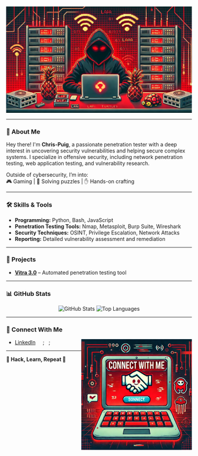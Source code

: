 <!-- Banner -->
<p align="center">
  <img src="./githubbanner1.jpg" alt="Readme Banner" width="800">
</p>

---

### 🥷 About Me  
Hey there! I'm **Chris-Puig**, a passionate penetration tester with a deep interest in uncovering security vulnerabilities and helping secure complex systems. I specialize in offensive security, including network penetration testing, web application testing, and vulnerability research.  

Outside of cybersecurity, I’m into:  
🎮 Gaming | 🧩 Solving puzzles | ✋ Hands-on crafting  

---

### 🛠️ Skills & Tools  
- **Programming:** Python, Bash, JavaScript  
- **Penetration Testing Tools:** Nmap, Metasploit, Burp Suite, Wireshark  
- **Security Techniques:** OSINT, Privilege Escalation, Network Attacks  
- **Reporting:** Detailed vulnerability assessment and remediation  

---

### 🚀 Projects  
- **[Vitra 3.0](https://github.com/Chris-Puig/Vitra)** – Automated penetration testing tool

---

### 📊 GitHub Stats  
<p align="center">
  <!-- GitHub Stats -->
  <img src="https://github-readme-stats.vercel.app/api?username=Chris-Puig&show_icons=true&theme=radical" alt="GitHub Stats" />
<img src="https://github-readme-stats.vercel.app/api/top-langs/?username=Chris-Puig&layout=compact&theme=radical" alt="Top Languages" />
</p>

---

### 📡 Connect With Me    
- [LinkedIn](https://www.linkedin.com/in/christopher-puig-58b072221)&nbsp;&nbsp;&nbsp;&nbsp;&nbsp;;&nbsp;&nbsp;&nbsp;;&nbsp;&nbsp;&nbsp;<img src="./connect.jpg" alt="Connect With Me" width="300" style="float: right;">
---

**👾 Hack, Learn, Repeat 👾**  
